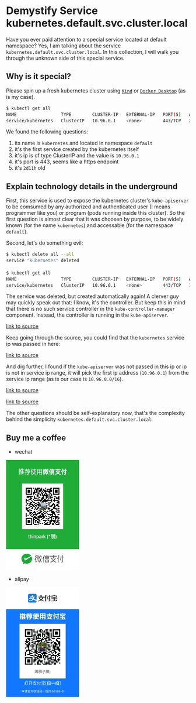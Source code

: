 # Demystify Service kubernetes.default.svc.cluster.local

Have you ever paid attention to a special service located at default namespace?
Yes, I am talking about the service `kubernetes.default.svc.cluster.local`. In
this collection, I will walk you through the unknown side of this special
service.

## Why is it special?

Please spin up a fresh kubernetes cluster using
[`Kind`](https://kind.sigs.k8s.io/) or [`Docker Desktop`](https://www.docker.com/products/docker-desktop) (as is my case).

```bash
$ kubectl get all
NAME                 TYPE        CLUSTER-IP   EXTERNAL-IP   PORT(S)   AGE
service/kubernetes   ClusterIP   10.96.0.1    <none>        443/TCP   2d11h
```

We found the following questions:

1. its name is `kubernetes` and located in namespace `default`
2. it's the first service created by the kubernetes itself
3. it's ip is of type ClusterIP and the value is `10.96.0.1`
4. it's port is 443, seems like a https endpoint
5. it's `2d11h` old

## Explain technology details in the underground

First, this service is used to expose the kubernetes cluster's `kube-apiserver`
to be comsumed by any authorized and authenticated user (I means programmer like
you) or program (pods running inside this cluster). So the first question is
almost clear that it was choosen by purpose, to be widely known (for the name
`kubernetes`) and accessable (for the namespace `default`).

Second, let's do something evil:

```bash
$ kubectl delete all --all
service "kubernetes" deleted

$ kubectl get all
NAME                 TYPE        CLUSTER-IP   EXTERNAL-IP   PORT(S)   AGE
service/kubernetes   ClusterIP   10.96.0.1    <none>        443/TCP   1s
```

The service was deleted, but created automatically again! A clerver guy may
quickly speak out that: I know, it's the controller. But keep this in mind that
there is no such service controller in the `kube-controller-manager` component.
Instead, the controller is running in the `kube-apiserver`.

[link to source](https://github.com/kubernetes/kubernetes/blob/9f0f14952c51e7a5622eac05c541ba20b5821627/pkg/controlplane/controller.go#L51)

Keep going through the source, you could find that the `kubernetes` service ip
was passed in here:

[link to source](https://github.com/kubernetes/kubernetes/blob/9f0f14952c51e7a5622eac05c541ba20b5821627/pkg/controlplane/controller.go#L121)

And dig further, I found if the `kube-apiserver` was not passed in this ip or ip
is not in service ip range, it will pick the first ip address (`10.96.0.1`) from
the service ip range (as is our case is `10.96.0.0/16`).

[link to source](https://github.com/kubernetes/kubernetes/blob/9f0f14952c51e7a5622eac05c541ba20b5821627/pkg/controlplane/instance.go#L304)

[link to source](https://github.com/kubernetes/kubernetes/blob/9f0f14952c51e7a5622eac05c541ba20b5821627/pkg/controlplane/services.go#L47)

The other questions should be self-explanatory now, that's the complexity behind
the simplicity `kubernetes.default.svc.cluster.local`.

## Buy me a coffee

- wechat

![wechat](assets/wechat.png)

- alipay

![alipay](assets/alipay.png)
